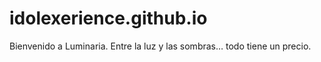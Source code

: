 # idolexerience.github.io
Bienvenido a Luminaria. Entre la luz y las sombras… todo tiene un precio.
